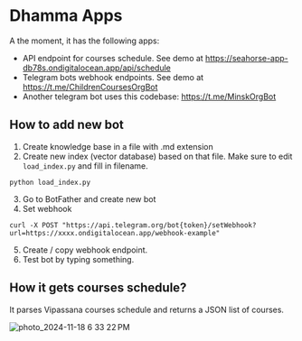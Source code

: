 # Dhamma Apps

A the moment, it has the following apps:
- API endpoint for courses schedule. See demo at https://seahorse-app-db78s.ondigitalocean.app/api/schedule
- Telegram bots webhook endpoints. See demo at https://t.me/ChildrenCoursesOrgBot
- Another telegram bot uses this codebase: https://t.me/MinskOrgBot


## How to add new bot

1. Create knowledge base in a file with .md extension
2. Create new index (vector database) based on that file. Make sure to edit `load_index.py` and fill in filename.
```
python load_index.py
```
3. Go to BotFather and create new bot
4. Set webhook
```
curl -X POST "https://api.telegram.org/bot{token}/setWebhook?url=https://xxxx.ondigitalocean.app/webhook-example"
```
5. Create / copy webhook endpoint.
6. Test bot by typing something.

## How it gets courses schedule?

It parses Vipassana courses schedule and returns a JSON list of courses.

![photo_2024-11-18 6 33 22 PM](https://github.com/user-attachments/assets/e00027cc-0b9e-4501-bc07-2888153913ec)
